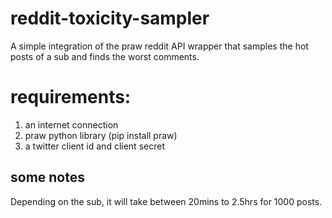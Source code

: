 # reddit-toxicity-sampler
A simple integration of the praw reddit API wrapper that samples the hot posts of a sub and finds the worst comments.


<h1>
  requirements:
</h1>

1. an internet connection
2. praw python library (pip install praw)
3. a twitter client id and client secret

<h2> some notes </h2>
Depending on the sub, it will take between 20mins to 2.5hrs for 1000 posts.
